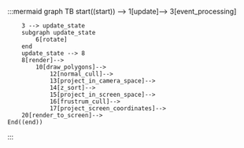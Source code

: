 
:::mermaid
graph TB
    start((start)) -->
    1[update]-->
        3[event_processing]

        3 --> update_state
        subgraph update_state
            6[rotate]
        end
        update_state --> 8
        8[render]-->
            10[draw_polygons]-->
                12[normal_cull]-->
                13[project_in_camera_space]-->
                14[z_sort]-->
                15[project_in_screen_space]-->
                16[frustrum_cull]-->
                17[project_screen_coordinates]-->
        20[render_to_screen]-->
    End((end))
:::

